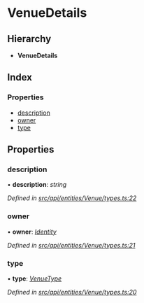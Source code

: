 # VenueDetails

## Hierarchy

* **VenueDetails**

## Index

### Properties

* [description](venuedetails.md#description)
* [owner](venuedetails.md#owner)
* [type](venuedetails.md#type)

## Properties

### description

• **description**: _string_

_Defined in_ [_src/api/entities/Venue/types.ts:22_](https://github.com/PolymathNetwork/polymesh-sdk/blob/7362b318/src/api/entities/Venue/types.ts#L22)

### owner

• **owner**: [_Identity_](../classes/identity.md)

_Defined in_ [_src/api/entities/Venue/types.ts:21_](https://github.com/PolymathNetwork/polymesh-sdk/blob/7362b318/src/api/entities/Venue/types.ts#L21)

### type

• **type**: [_VenueType_](../enums/venuetype.md)

_Defined in_ [_src/api/entities/Venue/types.ts:20_](https://github.com/PolymathNetwork/polymesh-sdk/blob/7362b318/src/api/entities/Venue/types.ts#L20)

